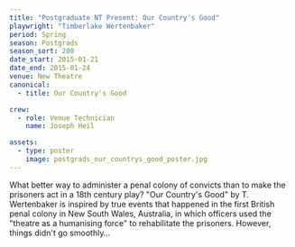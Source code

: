 ```yaml
---
title: "Postgraduate NT Present: Our Country's Good"
playwright: "Timberlake Wertenbaker"
period: Spring
season: Postgrads
season_sort: 200
date_start: 2015-01-21
date_end: 2015-01-24
venue: New Theatre
canonical:
  - title: Our Country's Good

crew:
  - role: Venue Technician
    name: Joseph Heil

assets:
  - type: poster
    image: postgrads_our_countrys_good_poster.jpg
---
```


What better way to administer a penal colony of convicts than to make the prisoners act in a 18th century play? "Our Country's Good" by T. Wertenbaker is inspired by true events that happened in the first British penal colony in New South Wales, Australia, in which officers used the "theatre as a humanising force" to rehabilitate the prisoners. However, things didn't go smoothly…
